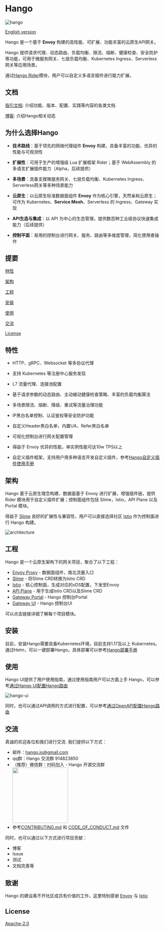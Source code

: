[//]: # "README"

# Hango

![hango](images/logo.jpg)

[English version](README.EN.md)

Hango 是一个基于 **Envoy** 构建的高性能、可扩展、功能丰富的云原生API网关。

Hango 提供请求代理、动态路由、负载均衡、限流、熔断、健康检查、安全防护等功能，可用于微服务网关、七层负载均衡、Kubernetes Ingress、Serverless网关等应用场景。

通过[Hango Rider](https://github.com/hango-io/rider)模块，用户可以自定义多语言插件进行能力扩展。

## 文档

[指引文档](https://hango-io.github.io): 介绍功能、版本、配置、实践等内容的各类文档

[博客](https://hango-io.github.io/blog): 介绍Hango相关动态

## <span id="why"> 为什么选择Hango

* **技术路线**：基于领先的网络代理组件 **Envoy** 构建，具备丰富的功能、优异的性能与可观测性

* **扩展性**：可用于生产的增强级 Lua 扩展框架 Rider；基于 WebAssembly 的多语言扩展插件能力（Alpha，后续提供）

* **多场景**：具备支撑微服务网关、七层负载均衡、Kubernetes Ingress、Serverless网关等多种场景能力

* **云原生**：以云原生标准数据面组件 **Envoy** 作为核心引擎，天然亲和云原生；可作为 Kubernetes、**Service Mesh**、Serverless 的 Ingress、Gateway 实现

* **API生态与集成**：以 API 为中心的生态管理，提供数百种工业级协议快速集成能力（后续提供）

* **控制平面**：易用的控制台进行网关、服务、路由等多维度管理，简化使用者操作

## 提要

[特性](#features)

[架构](#archi)

[工程](#pro)

[安装](#install)

[使用](#usage)

[交流](#community)

[License](#license)

## <span id="features">特性


* HTTP、gRPC、Websocket 等多协议代理

* 支持 Kubernetes 等注册中心服务发现

* L7 流量代理、连接池配置

* 基于请求参数的动态路由、主动被动健康检查策略、丰富的负载均衡算法

* 多场景限流、熔断、降级、重试等流量治理功能

* IP黑白名单控制、认证鉴权等安全防护功能

* 自定义Header黑白名单，内置UA、Refer黑白名单

* 可视化控制台进行网关配置管理

* 得益于 Envoy 优异的性能，单实例性能可达10w TPS以上

* 自定义插件框架，支持用户用多种语言开发自定义插件，参考[Hango自定义插件使用手册](./example/rider_user_guide.zh_CN.md)

## <span id="archi">架构

Hango 基于云原生理念构建，数据面基于 Envoy 进行扩展，增强插件链，提供 Rider 模块用于自定义插件扩展；控制面组件包括 Slime，Istio，API Plane 以及 Portal 模块。

得益于 [Slime](https://github.com/slime-io/slime) 良好的扩展性与兼容性，用户可以直接选择社区 [Istio](https://github.com/istio/istio) 作为控制面进行 Hango 构建。

![architecture](images/architecture.png)

## <span id="pro"> 工程

Hango 是一个云原生架构下的网关项目，聚合了以下工程：

* [Envoy Proxy](https://github.com/hango-io/envoy-proxy) - 数据面组件，南北流量入口
* [Slime](https://github.com/slime-io/slime) - 将Slime CRD转换为Istio CRD
* [Istio](https://github.com/istio/istio) - 核心控制面，生成对应的xDS配置，下发至Envoy
* [API Plane](https://github.com/hango-io/api-plane) - 用于生成Istio CRD以及Slime CRD
* [Gateway Portal](https://github.com/hango-io/portal) - Hango 控制台Portal
* [Gateway UI](https://github.com/hango-io/ui) - Hango 控制台UI

可以点击链接详细了解每个项目模块。

## <span id="install">安装

目前，安装Hango需要具备Kubernetes环境，目前支持1.17及以上 Kubernetes。
通过Helm，可以一键部署Hango。具体部署可以参考[Hango部署手册](./install/README.zh_CN.md)

## <span id="usage">使用

Hango UI提供了用户使用指南，通过使用指南用户可以方面上手 Hango，可以参考[通过Hango UI配置Hango路由](./example/expose_api_with_ui.zh_CN.md)

![hango-ui](images/hango-ui.png)

同时，也可以通过API调用的方式进行配置，可以参考[通过OpenAPI配置Hango路由](./example/expose_api.zh_CN.md)

## <span id="community">交流

真诚的欢迎各位和我们进行交流. 我们提供以下方式：

* 邮件：hango.io@gmail.com
* qq群：Hango 交流群 914823850
* （推荐）微信群：扫码加入 - Hango 开源交流群 <img src="./images/hango-wechat.png" width="180px">
* 参考[CONTRIBUTING.md](CONTRIBUTING.md) 和 [CODE_OF_CONDUCT.md](CODE_OF_CONDUCT.md) 文件

同时，也可以通过以下方式进行项目贡献：

* 博客
* Issue
* 测试
* 文档完善等

## <span id="thanks">致谢
Hango 的建设离不开社区成员有价值的工作，这里特别感谢 [Envoy](https://www.envoyproxy.io/) 与 [Istio](https://github.com/istio/istio) 


## <span id="license">License

[Apache-2.0](https://choosealicense.com/licenses/apache-2.0/)
